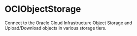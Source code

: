 # OCIObjectStorage
Connect to the Oracle Cloud Infrastructure Object Storage and Upload/Download objects in various storage tiers. 

